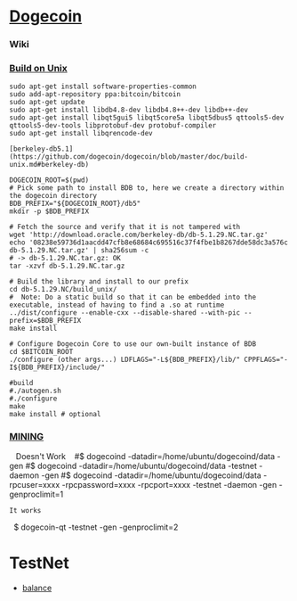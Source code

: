 # [Dogecoin](https://github.com/dogecoin/dogecoin)

### Wiki

### [Build on Unix](https://github.com/dogecoin/dogecoin/blob/master/doc/build-unix.md)

    sudo apt-get install software-properties-common
    sudo add-apt-repository ppa:bitcoin/bitcoin
    sudo apt-get update
    sudo apt-get install libdb4.8-dev libdb4.8++-dev libdb++-dev
    sudo apt-get install libqt5gui5 libqt5core5a libqt5dbus5 qttools5-dev qttools5-dev-tools libprotobuf-dev protobuf-compiler
    sudo apt-get install libqrencode-dev
    
    [berkeley-db5.1](https://github.com/dogecoin/dogecoin/blob/master/doc/build-unix.md#berkeley-db)
   
    DOGECOIN_ROOT=$(pwd)
    # Pick some path to install BDB to, here we create a directory within the dogecoin directory
    BDB_PREFIX="${DOGECOIN_ROOT}/db5"
    mkdir -p $BDB_PREFIX
    
    # Fetch the source and verify that it is not tampered with
    wget 'http://download.oracle.com/berkeley-db/db-5.1.29.NC.tar.gz'
    echo '08238e59736d1aacdd47cfb8e68684c695516c37f4fbe1b8267dde58dc3a576c db-5.1.29.NC.tar.gz' | sha256sum -c
    # -> db-5.1.29.NC.tar.gz: OK
    tar -xzvf db-5.1.29.NC.tar.gz
    
    # Build the library and install to our prefix
    cd db-5.1.29.NC/build_unix/
    #  Note: Do a static build so that it can be embedded into the executable, instead of having to find a .so at runtime
    ../dist/configure --enable-cxx --disable-shared --with-pic --prefix=$BDB_PREFIX
    make install
    
    # Configure Dogecoin Core to use our own-built instance of BDB
    cd $BITCOIN_ROOT
    ./configure (other args...) LDFLAGS="-L${BDB_PREFIX}/lib/" CPPFLAGS="-I${BDB_PREFIX}/include/"
    
    #build
    #./autogen.sh
    #./configure
    make
    make install # optional
    

### [MINING](https://www.reddit.com/r/dogecoin/comments/3hbon4/how_to_run_a_dogecoin_testnet_node_its_easier/)

    Doesn't Work
    #$ dogecoind -datadir=/home/ubuntu/dogecoind/data -gen
    #$ dogecoind -datadir=/home/ubuntu/dogecoind/data -testnet -daemon -gen
    #$ dogecoind -datadir=/home/ubuntu/dogecoind/data -rpcuser=xxxx -rpcpassword=xxxx -rpcport=xxxx -testnet -daemon -gen -genproclimit=1
    
    It works
    $ dogecoin-qt -testnet -gen -genproclimit=2

# TestNet

   - [balance](https://chain.so/testnet/doge)
